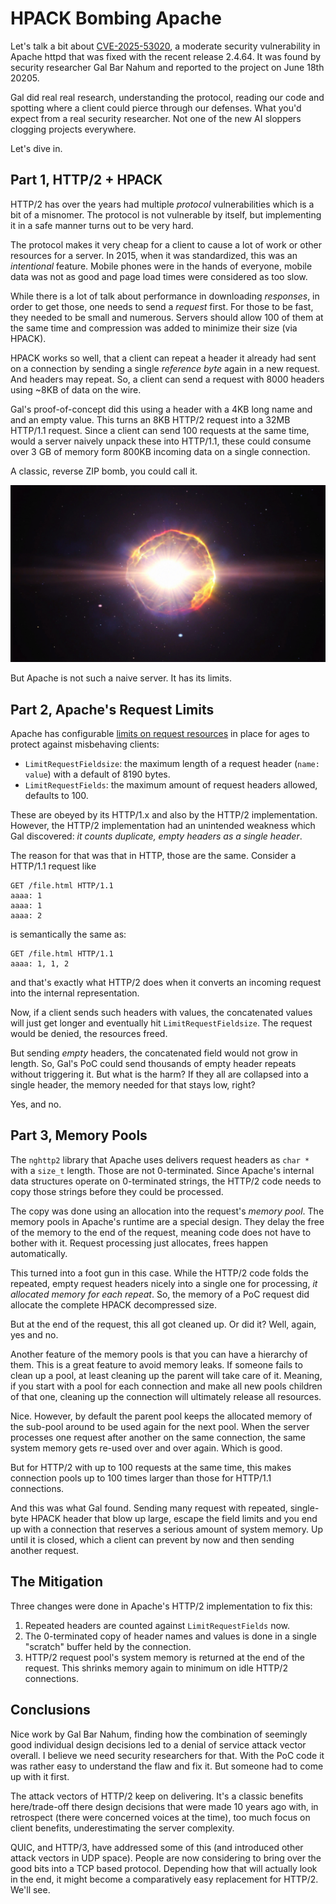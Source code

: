 # HPACK Bombing Apache

Let's talk a bit about
[CVE-2025-53020](https://www.cve.org/CVERecord?id=CVE-2025-53020),
a moderate security vulnerability in Apache httpd that was fixed with
the recent release 2.4.64. It was found by security researcher
Gal Bar Nahum and reported to the project on June 18th 20205.

Gal did real real research, understanding the protocol, reading our code
and spotting where a client could pierce through our defenses. What
you'd expect from a real security researcher. Not one of the new
AI sloppers clogging projects everywhere.

Let's dive in.

## Part 1, HTTP/2 + HPACK

HTTP/2 has over the years had multiple *protocol* vulnerabilities which is
a bit of a misnomer. The protocol is not vulnerable by itself, but
implementing it in a safe manner turns out to be very hard.

The protocol makes it very cheap for a client to cause a lot of work 
or other resources for a server. In 2015, when it was standardized, 
this was an *intentional* feature. Mobile phones were in the hands
of everyone, mobile data was not as good and page load times were
considered as too slow.

While there is a lot of talk about performance in downloading *responses*,
in order to get those, one needs to send a *request* first. For those
to be fast, they needed to be small and numerous. Servers should allow
100 of them at the same time and compression was added to minimize their
size (via HPACK).

HPACK works so well, that a client can repeat a header it already had
sent on a connection by sending a single *reference byte* again in a new
request. And headers may repeat. So, a client can send a request with
8000 headers using ~8KB of data on the wire.

Gal's proof-of-concept did this using a header with a 4KB long name and
and an empty value. This turns an 8KB HTTP/2 request into a 32MB HTTP/1.1
request. Since a client can send 100 requests at the same time, would
a server naively unpack these into HTTP/1.1, these could consume over
3 GB of memory form 800KB incoming data on a single connection.

A classic, reverse ZIP bomb, you could call it.

![NASA Supernova Image](./images/supernova.jpg)

But Apache is not such a naive server. It has its limits.

## Part 2, Apache's Request Limits

Apache has configurable 
[limits on request resources](https://httpd.apache.org/docs/current/server-wide.html#resource) 
in place for ages to protect against misbehaving clients:

* `LimitRequestFieldsize`: the maximum length of a request header (`name: value`)
   with a default of 8190 bytes.
* `LimitRequestFields`: the maximum amount of request headers allowed, defaults to 100.

These are obeyed by its HTTP/1.x and also by the HTTP/2 implementation. However,
the HTTP/2 implementation had an unintended weakness which Gal discovered: *it
counts duplicate, empty headers as a single header*.

The reason for that was that in HTTP, those are the same. Consider a HTTP/1.1
request like

```
GET /file.html HTTP/1.1
aaaa: 1
aaaa: 1
aaaa: 2

```
is semantically the same as:

```
GET /file.html HTTP/1.1
aaaa: 1, 1, 2

```
and that's exactly what HTTP/2 does when it converts an incoming request into the internal representation.

Now, if a client sends such headers with values, the concatenated values will just get longer
and eventually hit `LimitRequestFieldsize`. The request would be denied, the resources freed. 

But sending *empty* headers, the concatenated field would not grow in length. So, Gal's PoC could
send thousands of empty header repeats without triggering it. But what is the harm? If they all 
are collapsed into a single header, the memory needed for that stays low, right?

Yes, and no.

## Part 3, Memory Pools

The `nghttp2` library that Apache uses delivers request headers as `char *` with a `size_t` length. Those
are not 0-terminated. Since Apache's internal data structures operate on 0-terminated strings, the
HTTP/2 code needs to copy those strings before they could be processed.

The copy was done using an allocation into the request's *memory pool*. The memory pools in Apache's
runtime are a special design. They delay the free of the memory to the end of the request, meaning code
does not have to bother with it. Request processing just allocates, frees happen automatically.

This turned into a foot gun in this case. While the HTTP/2 code folds the repeated, empty request headers
nicely into a single one for processing, *it allocated memory for each repeat*. So, the memory of a PoC
request did allocate the complete HPACK decompressed size.

But at the end of the request, this all got cleaned up. Or did it? Well, again, yes and no. 

Another feature of the 
memory pools is that you can have a hierarchy of them. This is a great feature to avoid memory leaks. If
someone fails to clean up a pool, at least cleaning up the parent will take care of it. Meaning, if you
start with a pool for each connection and make all new pools children of that one, cleaning up the
connection will ultimately release all resources.

Nice. However, by default the parent pool keeps the allocated memory of the sub-pool around to be used
again for the next pool. When the server processes one request after another on the same connection, the
same system memory gets re-used over and over again. Which is good.

But for HTTP/2 with up to 100 requests at the same time, this makes connection pools
up to 100 times larger than those for HTTP/1.1 connections.

And this was what Gal found. Sending many request with repeated, single-byte HPACK header that blow up
large, escape the field limits and you end up with a connection that reserves a serious amount of
system memory. Up until it is closed, which a client can prevent by now and then sending another request.

## The Mitigation

Three changes were done in Apache's HTTP/2 implementation to fix this:

1. Repeated headers are counted against `LimitRequestFields` now.
2. The 0-terminated copy of header names and values is done in a single "scratch" buffer held by the connection.
3. HTTP/2 request pool's system memory is returned at the end of the request. This shrinks memory again to minimum on idle HTTP/2 connections.

## Conclusions

Nice work by Gal Bar Nahum, finding how the combination of seemingly good individual design decisions led
to a denial of service attack vector overall. I believe we need security researchers for that. With the PoC
code it was rather easy to understand the flaw and fix it. But someone had to come up with it first.

The attack vectors of HTTP/2 keep on delivering. It's a classic benefits here/trade-off there design decisions that
were made 10 years ago with, in retrospect (there were concerned voices at the time), too much focus on
client benefits, underestimating the server complexity.

QUIC, and HTTP/3, have addressed some of this (and introduced other attack vectors in UDP space). People
are now considering to bring over the good bits into a TCP based protocol. Depending how that will actually
look in the end, it might become a comparatively easy replacement for HTTP/2. We'll see.
